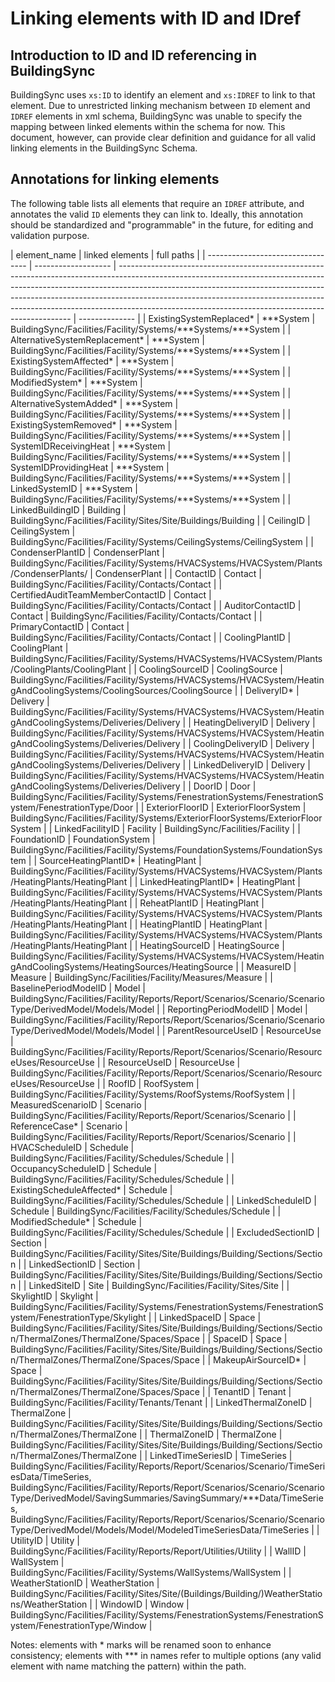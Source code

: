# Linking elements with ID and IDref

## Introduction to ID and ID referencing in BuildingSync

BuildingSync uses `xs:ID` to identify an element and `xs:IDREF` to link to that element. Due to unrestricted linking mechanism between `ID` element and `IDREF` elements in xml schema, BuildingSync was unable to specify the mapping between linked elements within the schema for now. This document, however, can provide clear definition and guidance for all valid linking elements in the BuildingSync Schema.

## Annotations for linking elements

The following table lists all elements that require an `IDREF` attribute, and annotates the valid `ID` elements they can link to. Ideally, this annotation should be standardized and "programmable" in the future, for editing and validation purpose.

| element_name                      | linked elements     | full paths                                                                                                                                                                                                                                                                                                                                                                                 |
| --------------------------------- | ------------------- | ------------------------------------------------------------------------------------------------------------------------------------------------------------------------------------------------------------------------------------------------------------------------------------------------------------------------------------------------------------------------------------------ | -------------- |
| ExistingSystemReplaced\*          | \*\*\*System        | BuildingSync/Facilities/Facility/Systems/\*\*\*Systems/\*\*\*System                                                                                                                                                                                                                                                                                                                        |
| AlternativeSystemReplacement\*    | \*\*\*System        | BuildingSync/Facilities/Facility/Systems/\*\*\*Systems/\*\*\*System                                                                                                                                                                                                                                                                                                                        |
| ExistingSystemAffected\*          | \*\*\*System        | BuildingSync/Facilities/Facility/Systems/\*\*\*Systems/\*\*\*System                                                                                                                                                                                                                                                                                                                        |
| ModifiedSystem\*                  | \*\*\*System        | BuildingSync/Facilities/Facility/Systems/\*\*\*Systems/\*\*\*System                                                                                                                                                                                                                                                                                                                        |
| AlternativeSystemAdded\*          | \*\*\*System        | BuildingSync/Facilities/Facility/Systems/\*\*\*Systems/\*\*\*System                                                                                                                                                                                                                                                                                                                        |
| ExistingSystemRemoved\*           | \*\*\*System        | BuildingSync/Facilities/Facility/Systems/\*\*\*Systems/\*\*\*System                                                                                                                                                                                                                                                                                                                        |
| SystemIDReceivingHeat             | \*\*\*System        | BuildingSync/Facilities/Facility/Systems/\*\*\*Systems/\*\*\*System                                                                                                                                                                                                                                                                                                                        |
| SystemIDProvidingHeat             | \*\*\*System        | BuildingSync/Facilities/Facility/Systems/\*\*\*Systems/\*\*\*System                                                                                                                                                                                                                                                                                                                        |
| LinkedSystemID                    | \*\*\*System        | BuildingSync/Facilities/Facility/Systems/\*\*\*Systems/\*\*\*System                                                                                                                                                                                                                                                                                                                        |
| LinkedBuildingID                  | Building            | BuildingSync/Facilities/Facility/Sites/Site/Buildings/Building                                                                                                                                                                                                                                                                                                                             |
| CeilingID                         | CeilingSystem       | BuildingSync/Facilities/Facility/Systems/CeilingSystems/CeilingSystem                                                                                                                                                                                                                                                                                                                      |
| CondenserPlantID                  | CondenserPlant      | BuildingSync/Facilities/Facility/Systems/HVACSystems/HVACSystem/Plants/CondenserPlants/                                                                                                                                                                                                                                                                                                    | CondenserPlant |
| ContactID                         | Contact             | BuildingSync/Facilities/Facility/Contacts/Contact                                                                                                                                                                                                                                                                                                                                          |
| CertifiedAuditTeamMemberContactID | Contact             | BuildingSync/Facilities/Facility/Contacts/Contact                                                                                                                                                                                                                                                                                                                                          |
| AuditorContactID                  | Contact             | BuildingSync/Facilities/Facility/Contacts/Contact                                                                                                                                                                                                                                                                                                                                          |
| PrimaryContactID                  | Contact             | BuildingSync/Facilities/Facility/Contacts/Contact                                                                                                                                                                                                                                                                                                                                          |
| CoolingPlantID                    | CoolingPlant        | BuildingSync/Facilities/Facility/Systems/HVACSystems/HVACSystem/Plants/CoolingPlants/CoolingPlant                                                                                                                                                                                                                                                                                          |
| CoolingSourceID                   | CoolingSource       | BuildingSync/Facilities/Facility/Systems/HVACSystems/HVACSystem/HeatingAndCoolingSystems/CoolingSources/CoolingSource                                                                                                                                                                                                                                                                      |
| DeliveryID\*                      | Delivery            | BuildingSync/Facilities/Facility/Systems/HVACSystems/HVACSystem/HeatingAndCoolingSystems/Deliveries/Delivery                                                                                                                                                                                                                                                                               |
| HeatingDeliveryID                 | Delivery            | BuildingSync/Facilities/Facility/Systems/HVACSystems/HVACSystem/HeatingAndCoolingSystems/Deliveries/Delivery                                                                                                                                                                                                                                                                               |
| CoolingDeliveryID                 | Delivery            | BuildingSync/Facilities/Facility/Systems/HVACSystems/HVACSystem/HeatingAndCoolingSystems/Deliveries/Delivery                                                                                                                                                                                                                                                                               |
| LinkedDeliveryID                  | Delivery            | BuildingSync/Facilities/Facility/Systems/HVACSystems/HVACSystem/HeatingAndCoolingSystems/Deliveries/Delivery                                                                                                                                                                                                                                                                               |
| DoorID                            | Door                | BuildingSync/Facilities/Facility/Systems/FenestrationSystems/FenestrationSystem/FenestrationType/Door                                                                                                                                                                                                                                                                                      |
| ExteriorFloorID                   | ExteriorFloorSystem | BuildingSync/Facilities/Facility/Systems/ExteriorFloorSystems/ExteriorFloorSystem                                                                                                                                                                                                                                                                                                          |
| LinkedFacilityID                  | Facility            | BuildingSync/Facilities/Facility                                                                                                                                                                                                                                                                                                                                                           |
| FoundationID                      | FoundationSystem    | BuildingSync/Facilities/Facility/Systems/FoundationSystems/FoundationSystem                                                                                                                                                                                                                                                                                                                |
| SourceHeatingPlantID\*            | HeatingPlant        | BuildingSync/Facilities/Facility/Systems/HVACSystems/HVACSystem/Plants/HeatingPlants/HeatingPlant                                                                                                                                                                                                                                                                                          |
| LinkedHeatingPlantID\*            | HeatingPlant        | BuildingSync/Facilities/Facility/Systems/HVACSystems/HVACSystem/Plants/HeatingPlants/HeatingPlant                                                                                                                                                                                                                                                                                          |
| ReheatPlantID                     | HeatingPlant        | BuildingSync/Facilities/Facility/Systems/HVACSystems/HVACSystem/Plants/HeatingPlants/HeatingPlant                                                                                                                                                                                                                                                                                          |
| HeatingPlantID                    | HeatingPlant        | BuildingSync/Facilities/Facility/Systems/HVACSystems/HVACSystem/Plants/HeatingPlants/HeatingPlant                                                                                                                                                                                                                                                                                          |
| HeatingSourceID                   | HeatingSource       | BuildingSync/Facilities/Facility/Systems/HVACSystems/HVACSystem/HeatingAndCoolingSystems/HeatingSources/HeatingSource                                                                                                                                                                                                                                                                      |
| MeasureID                         | Measure             | BuildingSync/Facilities/Facility/Measures/Measure                                                                                                                                                                                                                                                                                                                                          |
| BaselinePeriodModelID             | Model               | BuildingSync/Facilities/Facility/Reports/Report/Scenarios/Scenario/ScenarioType/DerivedModel/Models/Model                                                                                                                                                                                                                                                                                  |
| ReportingPeriodModelID            | Model               | BuildingSync/Facilities/Facility/Reports/Report/Scenarios/Scenario/ScenarioType/DerivedModel/Models/Model                                                                                                                                                                                                                                                                                  |
| ParentResourceUseID               | ResourceUse         | BuildingSync/Facilities/Facility/Reports/Report/Scenarios/Scenario/ResourceUses/ResourceUse                                                                                                                                                                                                                                                                                                |
| ResourceUseID                     | ResourceUse         | BuildingSync/Facilities/Facility/Reports/Report/Scenarios/Scenario/ResourceUses/ResourceUse                                                                                                                                                                                                                                                                                                |
| RoofID                            | RoofSystem          | BuildingSync/Facilities/Facility/Systems/RoofSystems/RoofSystem                                                                                                                                                                                                                                                                                                                            |
| MeasuredScenarioID                | Scenario            | BuildingSync/Facilities/Facility/Reports/Report/Scenarios/Scenario                                                                                                                                                                                                                                                                                                                         |
| ReferenceCase\*                   | Scenario            | BuildingSync/Facilities/Facility/Reports/Report/Scenarios/Scenario                                                                                                                                                                                                                                                                                                                         |
| HVACScheduleID                    | Schedule            | BuildingSync/Facilities/Facility/Schedules/Schedule                                                                                                                                                                                                                                                                                                                                        |
| OccupancyScheduleID               | Schedule            | BuildingSync/Facilities/Facility/Schedules/Schedule                                                                                                                                                                                                                                                                                                                                        |
| ExistingScheduleAffected\*        | Schedule            | BuildingSync/Facilities/Facility/Schedules/Schedule                                                                                                                                                                                                                                                                                                                                        |
| LinkedScheduleID                  | Schedule            | BuildingSync/Facilities/Facility/Schedules/Schedule                                                                                                                                                                                                                                                                                                                                        |
| ModifiedSchedule\*                | Schedule            | BuildingSync/Facilities/Facility/Schedules/Schedule                                                                                                                                                                                                                                                                                                                                        |
| ExcludedSectionID                 | Section             | BuildingSync/Facilities/Facility/Sites/Site/Buildings/Building/Sections/Section                                                                                                                                                                                                                                                                                                            |
| LinkedSectionID                   | Section             | BuildingSync/Facilities/Facility/Sites/Site/Buildings/Building/Sections/Section                                                                                                                                                                                                                                                                                                            |
| LinkedSiteID                      | Site                | BuildingSync/Facilities/Facility/Sites/Site                                                                                                                                                                                                                                                                                                                                                |
| SkylightID                        | Skylight            | BuildingSync/Facilities/Facility/Systems/FenestrationSystems/FenestrationSystem/FenestrationType/Skylight                                                                                                                                                                                                                                                                                  |
| LinkedSpaceID                     | Space               | BuildingSync/Facilities/Facility/Sites/Site/Buildings/Building/Sections/Section/ThermalZones/ThermalZone/Spaces/Space                                                                                                                                                                                                                                                                      |
| SpaceID                           | Space               | BuildingSync/Facilities/Facility/Sites/Site/Buildings/Building/Sections/Section/ThermalZones/ThermalZone/Spaces/Space                                                                                                                                                                                                                                                                      |
| MakeupAirSourceID\*               | Space               | BuildingSync/Facilities/Facility/Sites/Site/Buildings/Building/Sections/Section/ThermalZones/ThermalZone/Spaces/Space                                                                                                                                                                                                                                                                      |
| TenantID                          | Tenant              | BuildingSync/Facilities/Facility/Tenants/Tenant                                                                                                                                                                                                                                                                                                                                            |
| LinkedThermalZoneID               | ThermalZone         | BuildingSync/Facilities/Facility/Sites/Site/Buildings/Building/Sections/Section/ThermalZones/ThermalZone                                                                                                                                                                                                                                                                                   |
| ThermalZoneID                     | ThermalZone         | BuildingSync/Facilities/Facility/Sites/Site/Buildings/Building/Sections/Section/ThermalZones/ThermalZone                                                                                                                                                                                                                                                                                   |
| LinkedTimeSeriesID                | TimeSeries          | BuildingSync/Facilities/Facility/Reports/Report/Scenarios/Scenario/TimeSeriesData/TimeSeries, BuildingSync/Facilities/Facility/Reports/Report/Scenarios/Scenario/ScenarioType/DerivedModel/SavingSummaries/SavingSummary/\*\*\*Data/TimeSeries, BuildingSync/Facilities/Facility/Reports/Report/Scenarios/Scenario/ScenarioType/DerivedModel/Models/Model/ModeledTimeSeriesData/TimeSeries |
| UtilityID                         | Utility             | BuildingSync/Facilities/Facility/Reports/Report/Utilities/Utility                                                                                                                                                                                                                                                                                                                          |
| WallID                            | WallSystem          | BuildingSync/Facilities/Facility/Systems/WallSystems/WallSystem                                                                                                                                                                                                                                                                                                                            |
| WeatherStationID                  | WeatherStation      | BuildingSync/Facilities/Facility/Sites/Site/(Buildings/Building/)WeatherStations/WeatherStation                                                                                                                                                                                                                                                                                            |
| WindowID                          | Window              | BuildingSync/Facilities/Facility/Systems/FenestrationSystems/FenestrationSystem/FenestrationType/Window                                                                                                                                                                                                                                                                                    |

Notes: elements with \* marks will be renamed soon to enhance consistency; elements with \*\*\* in names refer to multiple options (any valid element with name matching the pattern) within the path.
